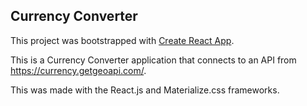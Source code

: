 ## Currency Converter

This project was bootstrapped with [Create React App](https://github.com/facebook/create-react-app).

This is a Currency Converter application that connects to an API from https://currency.getgeoapi.com/.

This was made with the React.js and Materialize.css frameworks. 